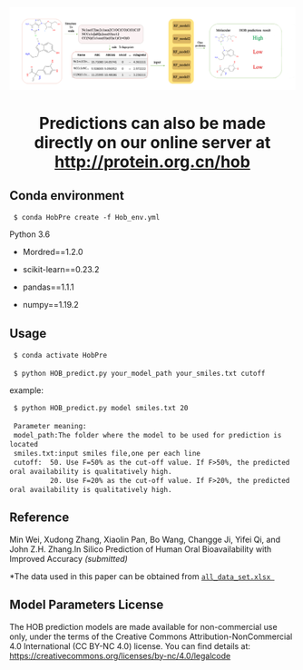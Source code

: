 <div align=center><img src="imageweb4.png" width="1000"></div>

# <p align="center"> Predictions can also be made directly on our online server at http://protein.org.cn/hob</p>

## Conda environment

     $ conda HobPre create -f Hob_env.yml

Python 3.6

   - Mordred==1.2.0

   - scikit-learn==0.23.2

   - pandas==1.1.1

   - numpy==1.19.2

## Usage

     $ conda activate HobPre

     $ python HOB_predict.py your_model_path your_smiles.txt cutoff

example:

     $ python HOB_predict.py model smiles.txt 20
     
     Parameter meaning:
     model_path:The folder where the model to be used for prediction is located
     smiles.txt:input smiles file,one per each line
     cutoff:  50. Use F=50% as the cut-off value. If F>50%, the predicted oral availability is qualitatively high.             
              20. Use F=20% as the cut-off value. If F>20%, the predicted oral availability is qualitatively high.

## Reference

Min Wei, Xudong Zhang, Xiaolin Pan, Bo Wang, Changge Ji, Yifei Qi, and John Z.H. Zhang.In Silico Prediction of Human Oral Bioavailability with Improved Accuracy *(submitted)*
     
*The data used in this paper can be obtained from [`all_data_set.xlsx `](https://github.com/whymin/HOB/blob/main/all_data_set.xlsx)

## Model Parameters License

The HOB prediction models are made available for non-commercial use only, under the terms of the Creative Commons Attribution-NonCommercial 4.0 International (CC BY-NC 4.0) license. You can find details at: https://creativecommons.org/licenses/by-nc/4.0/legalcode
